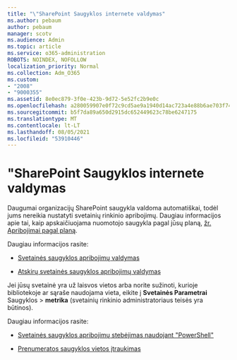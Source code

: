 ```yaml
---
title: "\"SharePoint Saugyklos internete valdymas"
ms.author: pebaum
author: pebaum
manager: scotv
ms.audience: Admin
ms.topic: article
ms.service: o365-administration
ROBOTS: NOINDEX, NOFOLLOW
localization_priority: Normal
ms.collection: Adm_O365
ms.custom:
- "2008"
- "9000355"
ms.assetid: 8e0ec879-3f0e-423b-9d72-5e52fc2b9e0c
ms.openlocfilehash: a280059907e0f72c9cd5ae9a1940d14ac723a4e88b6ae703f74f8163244bdd17
ms.sourcegitcommit: b5f7da89a650d2915dc652449623c78be6247175
ms.translationtype: MT
ms.contentlocale: lt-LT
ms.lasthandoff: 08/05/2021
ms.locfileid: "53910446"
---
```

# <a name="manage-your-sharepoint-online-storage"></a>"SharePoint Saugyklos internete valdymas

Daugumai organizacijų SharePoint saugykla valdoma automatiškai, todėl jums nereikia nustatyti svetainių rinkinio apribojimų. Daugiau informacijos apie tai, kaip apskaičiuojama nuomotojo saugykla pagal jūsų planą, [žr. Apribojimai pagal planą](/office365/servicedescriptions/sharepoint-online-service-description/sharepoint-online-limits?redirectedfrom=MSDN#limits-by-plan).

Daugiau informacijos rasite:

- [Svetainės saugyklos apribojimų valdymas](/sharepoint/manage-site-collection-storage-limits)

- [Atskirų svetainės saugyklos apribojimų valdymas](/sharepoint/manage-site-collection-storage-limits#manage-individual-site-storage-limits)

Jei jūsų svetainė yra už laisvos vietos arba norite sužinoti, kurioje bibliotekoje ar sąraše naudojama vieta, eikite į **Svetainės Parametrai** Saugyklos  >  **metrika** (svetainių rinkinio administratoriaus teisės yra būtinos).

Daugiau informacijos rasite:

- [Svetainės saugyklos apribojimų stebėjimas naudojant "PowerShell"](/sharepoint/manage-site-collection-storage-limits#monitor-site-storage-limits-by-using-powershell)

- [Prenumeratos saugyklos vietos įtraukimas](/microsoft-365/commerce/add-storage-space) 
  